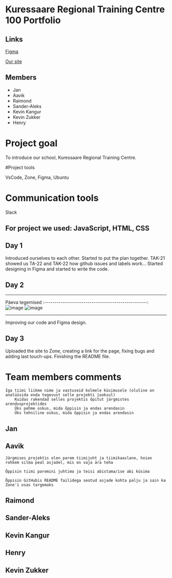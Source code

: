 # Kuressaare Regional Training Centre 100 Portfolio

## Links

[Figma](https://www.figma.com/file/A7QbEvQccutgwBl1vWuL6v/KAK100PORTFOOLIO-team-library?node-id=0%3A1)

[Our site](https://tak21aavik.itmajakas.ee/KAK100/contacts.html)

## Members

- Jan
- Aavik
- Raimond
- Sander-Aleks
- Kevin Kangur
- Kevin Zukker
- Henry

# Project goal

To introduce our school, Kuressaare Regional Training Centre.

#Project tools

VsCode, Zone, Figma, Ubuntu

# Communication tools

Slack

## For project we used: JavaScript, HTML, CSS

## Day 1

Introduced ourselves to each other.
Started to put the plan together.
TAK-21 showed us TA-22 and TAK-22 how github issues and labels work...
Started designing in Figma and started to write the code.

## Day 2

-----------------------------------------------------------------
Päeva              tegemised
:--------------------------------------------------:
![image](https://user-images.githubusercontent.com/113008169/199742963-ec59a05b-598d-45b8-9ae1-13ca2331ee40.png) ![image](https://user-images.githubusercontent.com/113008169/199743004-c318f370-c8ff-4e54-8f82-50ecdd6da6b5.png)



-------------------------------------------

Improving our code and Figma design.

## Day 3

Uploaded the site to Zone, creating a link for the page, fixing bugs and adding last touch-ups. 
Finishing the README file.


# Team members comments

    Iga tiimi liikme nime ja vastuseid kolmele küsimusele (oluline on analüüsida enda tegevust selle projekti jooksul)
        Kuidas rakendad selles projektis õpitut järgmistes arendusprojektides
        Üks pehme oskus, mida õppisin ja endas arendasin
        Üks tehniline oskus, mida õppisin ja endas arendasin


## Jan

## Aavik
	Järgmises projektis olen parem tiimijuht ja tiimikaaslane, hoian rohkem silma peal asjadel, mis on vaja ära teha
	
	Õppisin tiimi paremini juhtima ja teisi abistama/ise abi küsima
	
	Õppisin GitHubis README failidega seotud asjade kohta palju ja sain ka Zone'i osas targemaks 

## Raimond

## Sander-Aleks

## Kevin Kangur

## Henry

## Kevin Zukker
